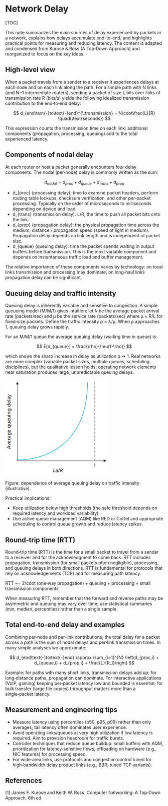 # Network Delay

[TOC]

This note summarizes the main sources of delay experienced by packets in a network, explains how delays accumulate end-to-end, and highlights practical points for measuring and reducing latency. The content is adapted and condensed from Kurose & Ross (A Top‑Down Approach) and reorganized to focus on the key ideas.

## High-level view

When a packet travels from a sender to a receiver it experiences delays at each node and on each link along the path. For a simple path with N links (and N−1 intermediate routers), sending a packet of size L bits over links of transmission rate R (bits/s) yields the following idealized transmission contribution to the end‑to‑end delay:

$$
d_{end\text{-}to\text{-}end}^{\;transmission} = N\cdot\frac{L}{R} \quad(\text{seconds})
$$

This expression counts the transmission time on each link; additional components (propagation, processing, queuing) add to the total experienced latency.

## Components of nodal delay

At each router or host a packet generally encounters four delay components. The nodal (per‑node) delay is commonly written as the sum:

$$
d_{nodal} = d_{proc} + d_{queue} + d_{trans} + d_{prop}
$$

- d_{proc} (processing delay): time to examine packet headers, perform routing table lookups, checksum verification, and other per‑packet processing. Typically on the order of microseconds to milliseconds depending on device and load.
- d_{trans} (transmission delay): L/R, the time to push all packet bits onto the link.
- d_{prop} (propagation delay): the physical propagation time across the medium, distance / propagation speed (speed of light in medium). Propagation delay depends on link length and is independent of packet size.
- d_{queue} (queuing delay): time the packet spends waiting in output buffers before transmission. This is the most variable component and depends on instantaneous traffic load and buffer management.

The relative importance of these components varies by technology: on local links transmission and processing may dominate; on long‑haul links propagation delay can be significant.

## Queuing delay and traffic intensity

Queuing delay is inherently variable and sensitive to congestion. A simple queueing model (M/M/1) gives intuition: let λ be the average packet arrival rate (packets/sec) and μ be the service rate (packets/sec) where μ ≈ R/L for fixed‑size packets. Define the traffic intensity ρ = λ/μ. When ρ approaches 1, queuing delay grows rapidly.

For an M/M/1 queue the average queuing delay (waiting time in queue) is:

$$
E[d_{queue}] = \frac{\rho}{\mu(1-\rho)}
$$

which shows the sharp increase in delay as utilization ρ → 1. Real networks are more complex (variable packet sizes, multiple queues, scheduling disciplines), but the qualitative lesson holds: operating network elements near saturation produces large, unpredictable queuing delays.

![average_queuing_delay](res/average_queuing_delay.png)

Figure: dependence of average queuing delay on traffic intensity (illustrative).

Practical implications:

- Keep utilization below high thresholds (the safe threshold depends on required latency and workload variability).
- Use active queue management (AQM) like RED or CoDel and appropriate scheduling to control queue growth and reduce latency spikes.

## Round‑trip time (RTT)

Round‑trip time (RTT) is the time for a small packet to travel from a sender to a receiver and for the acknowledgment to come back. RTT includes propagation, transmission (for small packets often negligible), processing, and queuing delays in both directions. RTT is fundamental for protocols that rely on acknowledgements (TCP) and for measuring path latency.

RTT ~= 2\cdot (one‑way propagation) + queuing + processing + small transmission components

When measuring RTT, remember that the forward and reverse paths may be asymmetric and queuing may vary over time; use statistical summaries (min, median, percentiles) rather than a single sample.

## Total end‑to‑end delay and examples

Combining per‑node and per‑link contributions, the total delay for a packet across a path is the sum of nodal delays and per‑link transmission times. In many simple analyses we approximate:

$$
d_{end\text{-}to\text{-}end} \approx \sum_{i=1}^{N} \left(d_{proc,i} + d_{queue,i} + d_{prop,i} + \frac{L}{R_i}\right)
$$

Example: for paths with many short links, transmission delays add up; for long‑distance paths, propagation can dominate. For interactive applications (VoIP, gaming) keeping per‑packet latency low and bounded is essential; for bulk transfer (large file copies) throughput matters more than a single‑packet latency.

## Measurement and engineering tips

- Measure latency using percentiles (p50, p95, p99) rather than only averages; tail latency often dominates user experience.
- Avoid operating links/queues at very high utilization if low latency is required. Aim to provision headroom for traffic bursts.
- Consider techniques that reduce queue buildup: small buffers with AQM, prioritization for latency‑sensitive flows, offloading on hardware (e.g., NIC features) for processing speed.
- For wide‑area links, use protocols and congestion control tuned for high‑bandwidth delay product links (e.g., BBR, tuned TCP variants).

## References

[1] James F. Kurose and Keith W. Ross. Computer Networking: A Top‑Down Approach. 6th ed.
